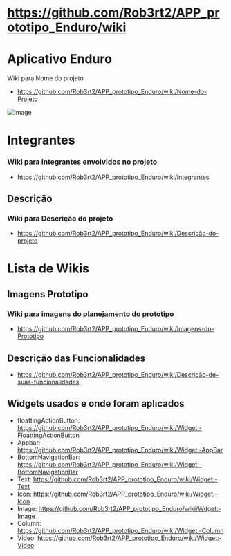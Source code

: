 # https://github.com/Rob3rt2/APP_prototipo_Enduro/wiki
# Aplicativo Enduro
Wiki para Nome do projeto
- https://github.com/Rob3rt2/APP_prototipo_Enduro/wiki/Nome-do-Projeto

![image](https://github.com/Rob3rt2/APP_prototipo_Enduro/assets/127865166/6724de15-637d-4b60-bb82-c949a33d55e6)
# Integrantes
### Wiki para Integrantes envolvidos no projeto
- https://github.com/Rob3rt2/APP_prototipo_Enduro/wiki/Integrantes
  
  
## Descrição

### Wiki para Descrição do projeto

- https://github.com/Rob3rt2/APP_prototipo_Enduro/wiki/Descrição-do-projeto

#  Lista de Wikis

## Imagens Prototipo
### Wiki para imagens do planejamento do prototipo
- https://github.com/Rob3rt2/APP_prototipo_Enduro/wiki/Imagens-do-Prototipo

## Descrição das Funcionalidades

- https://github.com/Rob3rt2/APP_prototipo_Enduro/wiki/Descrição-de-suas-funcionalidades
  
## Widgets usados e onde foram aplicados
- floattingActionButton: https://github.com/Rob3rt2/APP_prototipo_Enduro/wiki/Widget:-FloattingActionButton
- Appbar: https://github.com/Rob3rt2/APP_prototipo_Enduro/wiki/Widget:-AppBar
- BottomNavigationBar: https://github.com/Rob3rt2/APP_prototipo_Enduro/wiki/Widget:-BottomNavigationBar
- Text: https://github.com/Rob3rt2/APP_prototipo_Enduro/wiki/Widget:-Text
- Icon: https://github.com/Rob3rt2/APP_prototipo_Enduro/wiki/Widget:-Icon
- Image: https://github.com/Rob3rt2/APP_prototipo_Enduro/wiki/Wdget:-Image
- Column: https://github.com/Rob3rt2/APP_prototipo_Enduro/wiki/Widget:-Column
- Video: https://github.com/Rob3rt2/APP_prototipo_Enduro/wiki/Widget:-Video
